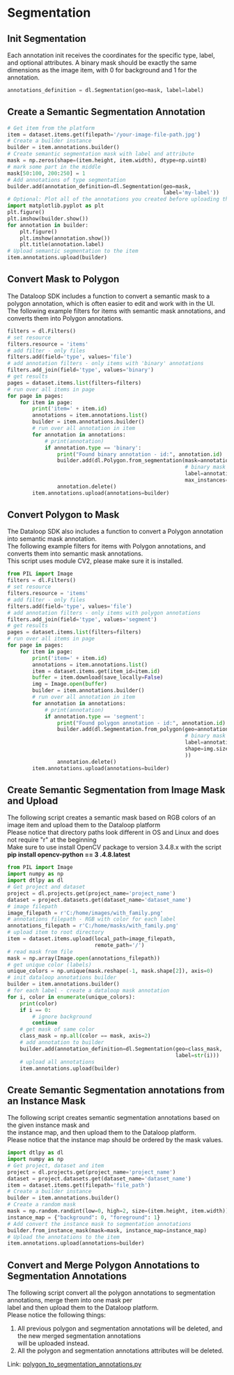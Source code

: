 # Segmentation  
## Init Segmentation  
Each annotation init receives the coordinates for the specific type, label, and optional attributes. A binary mask should be exactly the same dimensions as the image item, with 0 for background and 1 for the annotation.  
  
  

```python
annotations_definition = dl.Segmentation(geo=mask, label=label)
```
## Create a Semantic Segmentation Annotation  
  
  

```python
# Get item from the platform
item = dataset.items.get(filepath='/your-image-file-path.jpg')
# Create a builder instance
builder = item.annotations.builder()
# Create semantic segmentation mask with label and attribute
mask = np.zeros(shape=(item.height, item.width), dtype=np.uint8)
# mark some part in the middle
mask[50:100, 200:250] = 1
# Add annotations of type segmentation
builder.add(annotation_definition=dl.Segmentation(geo=mask,
                                                  label='my-label'))
# Optional: Plot all of the annotations you created before uploading them to the platform
import matplotlib.pyplot as plt
plt.figure()
plt.imshow(builder.show())
for annotation in builder:
    plt.figure()
    plt.imshow(annotation.show())
    plt.title(annotation.label)
# Upload semantic segmentation to the item
item.annotations.upload(builder)
```
## Convert Mask to Polygon  
The Dataloop SDK includes a function to convert a semantic mask to a polygon annotation, which is often easier to edit and work with in the UI.  
The following example filters for items with semantic mask annotations, and converts them into Polygon annotations.  
  

```python
filters = dl.Filters()
# set resource
filters.resource = 'items'
# add filter - only files
filters.add(field='type', values='file')
# add annotation filters - only items with 'binary' annotations
filters.add_join(field='type', values='binary')
# get results
pages = dataset.items.list(filters=filters)
# run over all items in page
for page in pages:
    for item in page:
        print('item=' + item.id)
        annotations = item.annotations.list()
        builder = item.annotations.builder()
        # run over all annotation in item
        for annotation in annotations:
            # print(annotation)
            if annotation.type == 'binary':
                print("Found binary annotation - id:", annotation.id)
                builder.add(dl.Polygon.from_segmentation(mask=annotation.annotation_definition.geo,
                                                         # binary mask of the annotation
                                                         label=annotation.label,
                                                         max_instances=None))
                annotation.delete()
        item.annotations.upload(annotations=builder)
```
## Convert Polygon to Mask  
The Dataloop SDK also includes a function to convert a Polygon annotation into semantic mask annotation.  
The following example filters for items with Polygon annotations, and converts them into semantic mask annotations.  
This script uses module CV2, please make sure it is installed.  
  
  
  

```python
from PIL import Image
filters = dl.Filters()
# set resource
filters.resource = 'items'
# add filter - only files
filters.add(field='type', values='file')
# add annotation filters - only items with polygon annotations
filters.add_join(field='type', values='segment')
# get results
pages = dataset.items.list(filters=filters)
# run over all items in page
for page in pages:
    for item in page:
        print('item=' + item.id)
        annotations = item.annotations.list()
        item = dataset.items.get(item_id=item.id)
        buffer = item.download(save_locally=False)
        img = Image.open(buffer)
        builder = item.annotations.builder()
        # run over all annotation in item
        for annotation in annotations:
            # print(annotation)
            if annotation.type == 'segment':
                print("Found polygon annotation - id:", annotation.id)
                builder.add(dl.Segmentation.from_polygon(geo=annotation.annotation_definition.geo,
                                                         # binary mask of the annotation
                                                         label=annotation.label,
                                                         shape=img.size[::-1]  # (h,w)
                                                         ))
                annotation.delete()
        item.annotations.upload(annotations=builder)
```
## Create Semantic Segmentation from Image Mask and Upload  
The following script creates a semantic mask based on RGB colors of an image item and upload them to the Dataloop platform  
Please notice that directory paths look different in OS and Linux and does not require "r" at the beginning  
Make sure to use install OpenCV package to version 3.4.8.x with the script  
**pip install opencv-python == 3 .4.8.latest**  
  
  

```python
from PIL import Image
import numpy as np
import dtlpy as dl
# Get project and dataset
project = dl.projects.get(project_name='project_name')
dataset = project.datasets.get(dataset_name='dataset_name')
# image filepath
image_filepath = r'C:/home/images/with_family.png'
# annotations filepath - RGB with color for each label
annotations_filepath = r'C:/home/masks/with_family.png'
# upload item to root directory
item = dataset.items.upload(local_path=image_filepath,
                            remote_path='/')
# read mask from file
mask = np.array(Image.open(annotations_filepath))
# get unique color (labels)
unique_colors = np.unique(mask.reshape(-1, mask.shape[2]), axis=0)
# init dataloop annotations builder
builder = item.annotations.builder()
# for each label - create a dataloop mask annotation
for i, color in enumerate(unique_colors):
    print(color)
    if i == 0:
        # ignore background
        continue
    # get mask of same color
    class_mask = np.all(color == mask, axis=2)
    # add annotation to builder
    builder.add(annotation_definition=dl.Segmentation(geo=class_mask,
                                                      label=str(i)))
    # upload all annotations
    item.annotations.upload(builder)
```
## Create Semantic Segmentation annotations from an Instance Mask  
The following script creates semantic segmentation annotations based on the given instance mask and  
the instance map, and then upload them to the Dataloop platform.  
Please notice that the instance map should be ordered by the mask values.  
  

```python
import dtlpy as dl
import numpy as np
# Get project, dataset and item
project = dl.projects.get(project_name='project_name')
dataset = project.datasets.get(dataset_name='dataset_name')
item = dataset.items.get(filepath='file_path')
# Create a builder instance
builder = item.annotations.builder()
# Create a random mask
mask = np.random.randint(low=0, high=2, size=(item.height, item.width))
instance_map = {"background": 0, "foreground": 1}
# Add convert the instance mask to segmentation annotations
builder.from_instance_mask(mask=mask, instance_map=instance_map)
# Upload the annotations to the item
item.annotations.upload(annotations=builder)
```
## Convert and Merge Polygon Annotations to Segmentation Annotations  
The following script convert all the polygon annotations to segmentation annotations, merge them into one mask per  
label and then upload them to the Dataloop platform.  
Please notice the following things:  
1. All previous polygon and segmentation annotations will be deleted, and the new merged segmentation annotations  
   will be uploaded instead.  
2. All the polygon and segmentation annotations attributes will be deleted.  
  
Link: [polygon_to_segmentation_annotations.py](../../../../examples/annotations/polygon_to_segmentation_annotations.py)  
